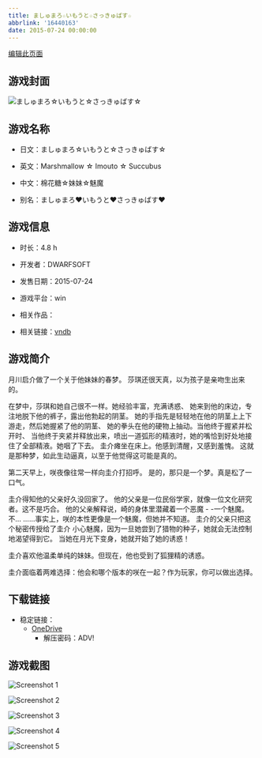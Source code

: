 ```yaml
---
title: ましゅまろ☆いもうと☆さっきゅばす☆
abbrlink: '16440163'
date: 2015-07-24 00:00:00
---
```

[编辑此页面](https://github.com/ACG-3/ADV3-source/blob/main/source/_posts/games/%E3%81%BE%E3%81%97%E3%82%85%E3%81%BE%E3%82%8D%E2%98%86%E3%81%84%E3%82%82%E3%81%86%E3%81%A8%E2%98%86%E3%81%95%E3%81%A3%E3%81%8D%E3%82%85%E3%81%B0%E3%81%99%E2%98%86.md)

## 游戏封面

![ましゅまろ☆いもうと☆さっきゅばす☆](https://pan.timero.xyz/onedrive/img_lib_001/%E3%81%BE%E3%81%97%E3%82%85%E3%81%BE%E3%82%8D%E2%98%86%E3%81%84%E3%82%82%E3%81%86%E3%81%A8%E2%98%86%E3%81%95%E3%81%A3%E3%81%8D%E3%82%85%E3%81%B0%E3%81%99%E2%98%86_cover.avif)


## 游戏名称

- 日文：ましゅまろ☆いもうと☆さっきゅばす☆
- 英文：Marshmallow ☆ Imouto ☆ Succubus
- 中文：棉花糖☆妹妹☆魅魔

- 别名：ましゅまろ♥いもうと♥さっきゅばす♥


## 游戏信息

- 时长：4.8 h
- 开发者：DWARFSOFT
- 发售日期：2015-07-24
- 游戏平台：win
- 相关作品：

- 相关链接：[vndb](https://vndb.org/v17849)


## 游戏简介

月川启介做了一个关于他妹妹的春梦。
莎琪还很天真，以为孩子是亲吻生出来的。

在梦中，莎琪和她自己很不一样。她经验丰富，充满诱惑、
她来到他的床边，专注地脱下他的裤子，露出他勃起的阴茎。
她的手指先是轻轻地在他的阴茎上上下游走，然后她握紧了他的阴茎、
她的拳头在他的硬物上抽动。当他终于握紧并松开时、
当他终于夹紧并释放出来，喷出一道弧形的精液时，她的嘴恰到好处地接住了全部精液。她咽了下去。
圭介瘫坐在床上。他感到清醒，又感到羞愧。
这就是那种梦，如此生动逼真，以至于他觉得这可能是真的。

第二天早上，咲夜像往常一样向圭介打招呼。
是的，那只是一个梦。真是松了一口气。

圭介得知他的父亲好久没回家了。
他的父亲是一位民俗学家，就像一位文化研究者。这不是巧合。
他的父亲解释说，崎的身体里潜藏着一个恶魔 - -一个魅魔。不...
......事实上，咲的本性更像是一个魅魔，但她并不知道。
圭介的父亲只把这个秘密传授给了圭介
小心魅魔，因为一旦她尝到了猎物的种子，她就会无法控制地渴望得到它。
当她在月光下变身，她就开始了她的诱惑！

圭介喜欢他温柔单纯的妹妹。但现在，他也受到了狐狸精的诱惑。

圭介面临着两难选择：他会和哪个版本的咲在一起？作为玩家，你可以做出选择。




## 下载链接

- 稳定链接：
    - [OneDrive](https://pan.timero.xyz/onedrive/adv_lib_001/%E3%81%BE%E3%81%97%E3%82%85%E3%81%BE%E3%82%8D%E2%98%86%E3%81%84%E3%82%82%E3%81%86%E3%81%A8%E2%98%86%E3%81%95%E3%81%A3%E3%81%8D%E3%82%85%E3%81%B0%E3%81%99%E2%98%86)
        - 解压密码：ADV!



## 游戏截图


![Screenshot 1](https://pan.timero.xyz/onedrive/img_lib_001/%E3%81%BE%E3%81%97%E3%82%85%E3%81%BE%E3%82%8D%E2%98%86%E3%81%84%E3%82%82%E3%81%86%E3%81%A8%E2%98%86%E3%81%95%E3%81%A3%E3%81%8D%E3%82%85%E3%81%B0%E3%81%99%E2%98%86_Screenshot_1.avif)

![Screenshot 2](https://pan.timero.xyz/onedrive/img_lib_001/%E3%81%BE%E3%81%97%E3%82%85%E3%81%BE%E3%82%8D%E2%98%86%E3%81%84%E3%82%82%E3%81%86%E3%81%A8%E2%98%86%E3%81%95%E3%81%A3%E3%81%8D%E3%82%85%E3%81%B0%E3%81%99%E2%98%86_Screenshot_2.avif)

![Screenshot 3](https://pan.timero.xyz/onedrive/img_lib_001/%E3%81%BE%E3%81%97%E3%82%85%E3%81%BE%E3%82%8D%E2%98%86%E3%81%84%E3%82%82%E3%81%86%E3%81%A8%E2%98%86%E3%81%95%E3%81%A3%E3%81%8D%E3%82%85%E3%81%B0%E3%81%99%E2%98%86_Screenshot_3.avif)

![Screenshot 4](https://pan.timero.xyz/onedrive/img_lib_001/%E3%81%BE%E3%81%97%E3%82%85%E3%81%BE%E3%82%8D%E2%98%86%E3%81%84%E3%82%82%E3%81%86%E3%81%A8%E2%98%86%E3%81%95%E3%81%A3%E3%81%8D%E3%82%85%E3%81%B0%E3%81%99%E2%98%86_Screenshot_4.avif)

![Screenshot 5](https://pan.timero.xyz/onedrive/img_lib_001/%E3%81%BE%E3%81%97%E3%82%85%E3%81%BE%E3%82%8D%E2%98%86%E3%81%84%E3%82%82%E3%81%86%E3%81%A8%E2%98%86%E3%81%95%E3%81%A3%E3%81%8D%E3%82%85%E3%81%B0%E3%81%99%E2%98%86_Screenshot_5.avif)


